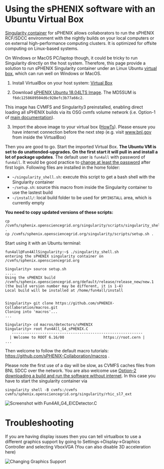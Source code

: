 # Using the sPHENIX software with an Ubuntu Virtual Box

[Singularity container](./README.md) for sPHENIX allows collaborators to run the sPHENIX RCF/SDCC environment with the nightly builds on your local computers or on external high-performance computing clusters. It is optimized for offsite computing on Linux-based systems.

On Windows or MacOS PC/laptop though, it could be tricky to run Singularity directly on the host system. Therefore, this page provide a solution to run sPHENIX Singularity container under an Linux Ubuntu [virtual box](https://www.virtualbox.org/wiki/Downloads), which can run well on Windows or MacOS. 

1. Install VirtualBox on your host system: [Virtual Box](https://www.virtualbox.org/)

2. Download [sPHENIX Ubuntu 18.04LTS Image](https://sphenix.sdcc.bnl.gov/WWW/user/phnxbld/sPHENIX/Singularity/Fun4AllSingularityDistribution.ova). The MD5SUM is `f6dc1258689504d6c928efc3b77a66c2`.

This image has CVMFS and Singularity3 preinstalled, enabling direct loading all sPHENIX builds via its OSG cvmfs volume network (i.e. Option-1 of [main documentation](/README.md)).

3. Import the above image to your virtual box ([HowTs](https://www.google.com/search?q=Virtal+box+import+ova)). Please ensure you have internet connection before the next step (e.g. visit www.bnl.gov from inside the VirtualBox)

Then you are good to go. Start the imported Virtual Box. **The Ubuntu VM is set to do unattended-upgrades. On the first start it will pull in and install a lot of package updates**. The default user is `fun4all` with password of `fun4all`. It would be good practice to [change at least the password](https://www.google.com/search?q=ubuntu+howto+change+password) after first login. Following files are installed in the home folder:
* `~/singularity_shell.sh`: execute this script to get a bash shell with the Singularity container
* `~/setup.sh`: source this macro from inside the Singularity container to use the lastest build 
* `~/install/`: local build folder to be used for `$MYINSTALL` area, which is currently empty

**You need to copy updated versions of these scripts:**
```
cp /cvmfs/sphenix.opensciencegrid.org/singularity/scripts/singularity_shell.sh .
cp /cvmfs/sphenix.opensciencegrid.org/singularity/scripts/setup.sh .
```

Start using it with an Ubuntu terminal:
```
fun4all@Fun4AllSingularity:~$ ./singularity_shell.sh
entering the sPHENIX singularity container on /cvmfs/sphenix.opensciencegrid.org

Singularity> source setup.sh 
.....
Using the sPHENIX build /cvmfs/sphenix.opensciencegrid.org/default/release/release_new/new.1 (the build version number may be different, it is 1-4)
Local build will be installed at /home/fun4all/install


Singularity> git clone https://github.com/sPHENIX-Collaboration/macros.git
Cloning into 'macros'...
...

Singularity> cd macros/detectors/sPHENIX
Singularity> root Fun4All_G4_sPHENIX.C
   ------------------------------------------------------------
  | Welcome to ROOT 6.16/00                  https://root.cern |
...
```
Then welcome to follow the default macro tutorials: https://github.com/sPHENIX-Collaboration/macros . 

Please note the first use of a day will be slow, as CVMFS caches files from BNL SDCC over the network. You are also welcome use [Option-2 downloading a build and run the software without internet](/README.md#option-2-download-sphenix-build-via-https-archive). In this case you have to start the singularity container via
```
singularity shell -B cvmfs:/cvmfs cvmfs/sphenix.opensciencegrid.org/singularity/rhic_sl7_ext
```

![Screenshot with Fun4All_G4_EICDetector.C](screenshot.png)


# Troubleshooting

If you are having display issues then you can tell virtualbox to use a different graphics support by going to Settings->Display->Graphics Controller and selecting VboxVGA (You can also disable 3D acceleration here)

![Changing Graphics Support](screenshotGraphicsSupport.png)
